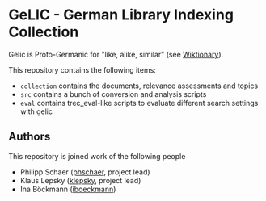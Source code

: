 # GeLIC - German Library Indexing Collection

Gelic is Proto-Germanic for "like, alike, similar" (see [Wiktionary](https://en.wiktionary.org/wiki/gelic)). 

This repository contains the following items:

- `collection` contains the documents, relevance assessments and topics
- `src` contains a bunch of conversion and analysis scripts
- `eval` contains trec_eval-like scripts to evaluate different search settings with gelic

## Authors

This repository is joined work of the following people

- Philipp Schaer ([phschaer](https://github.com/phschaer), project lead)
- Klaus Lepsky ([klepsky](https://github.com/klepsky), project lead)
- Ina Böckmann ([iboeckmann](https://github.com/iboeckmann))
